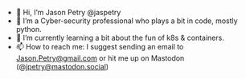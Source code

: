 - 👋 Hi, I’m Jason Petry @jaspetry 
- 👀 I’m a Cyber-security professional who plays a bit in code, mostly python.
- 🌱 I’m currently learning a bit about the fun of k8s & containers.
- 📫 How to reach me: I suggest sending an email to Jason.Petry@gmail.com or hit me up on Mastodon (@jpetry@mastodon.social)

<!---
jaspetry/jaspetry is a ✨ special ✨ repository because its `README.md` (this file) appears on your GitHub profile.
You can click the Preview link to take a look at your changes.
--->
